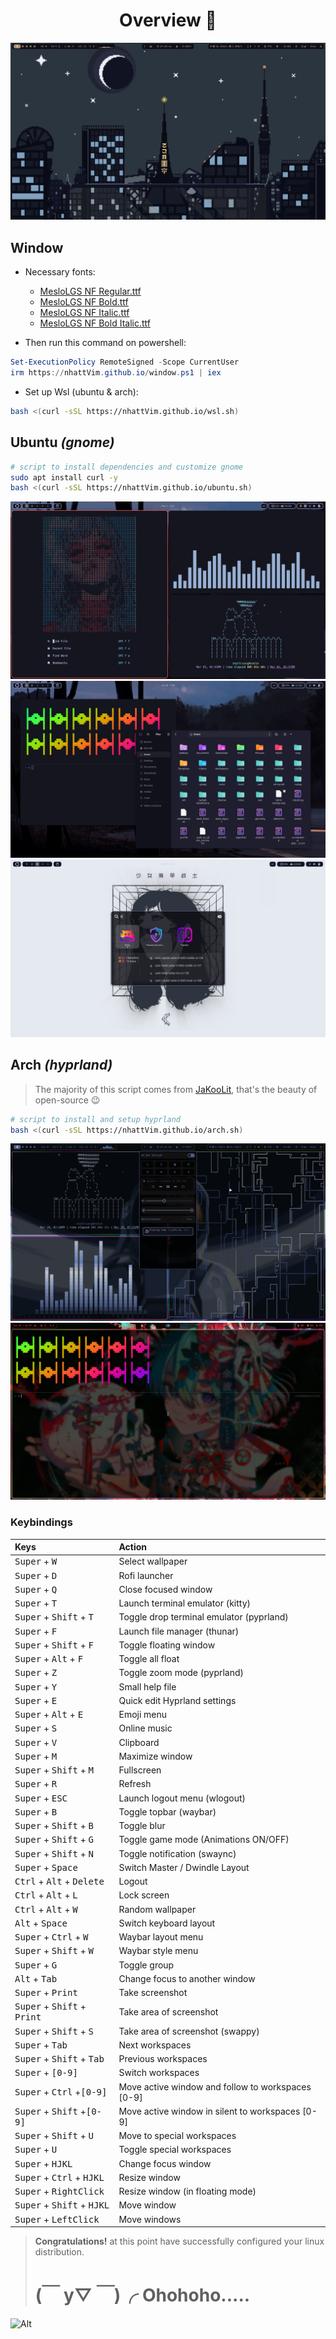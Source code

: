<div align="center">
    <h1>Overview 💫</h1>
</div>

![](https://github.com/nhattVim/assets/blob/master/dotfiles/rice1.png?raw=true)

## Window

- Necessary fonts:

  - [MesloLGS NF Regular.ttf](https://github.com/romkatv/powerlevel10k-media/raw/master/MesloLGS%20NF%20Regular.ttf)
  - [MesloLGS NF Bold.ttf](https://github.com/romkatv/powerlevel10k-media/raw/master/MesloLGS%20NF%20Bold.ttf)
  - [MesloLGS NF Italic.ttf](https://github.com/romkatv/powerlevel10k-media/raw/master/MesloLGS%20NF%20Italic.ttf)
  - [MesloLGS NF Bold Italic.ttf](https://github.com/romkatv/powerlevel10k-media/raw/master/MesloLGS%20NF%20Bold%20Italic.ttf)

- Then run this command on powershell:

```powershell
Set-ExecutionPolicy RemoteSigned -Scope CurrentUser
irm https://nhattVim.github.io/window.ps1 | iex
```

- Set up Wsl (ubuntu & arch):

```bash
bash <(curl -sSL https://nhattVim.github.io/wsl.sh)
```

## Ubuntu _(gnome)_

```bash
# script to install dependencies and customize gnome
sudo apt install curl -y
bash <(curl -sSL https://nhattVim.github.io/ubuntu.sh)
```

![](https://github.com/nhattVim/assets/blob/master/dotfiles/ubuntu3.png?raw=true)
![](https://github.com/nhattVim/assets/blob/master/dotfiles/ubuntu1.png?raw=true)
![](https://github.com/nhattVim/assets/blob/master/dotfiles/ubuntu2.png?raw=true)

## Arch _(hyprland)_

> The majority of this script comes from [JaKooLit](https://github.com/JaKooLit), that's the beauty of open-source :wink:

```bash
# script to install and setup hyprland
bash <(curl -sSL https://nhattVim.github.io/arch.sh)
```

![](https://github.com/nhattVim/assets/blob/master/dotfiles/rice4.png?raw=true)
![](https://github.com/nhattVim/assets/blob/master/dotfiles/rice5.png?raw=true)

### Keybindings

<div align="left">

| Keys                                                                                   | Action                                            |
| :------------------------------------------------------------------------------------- | :------------------------------------------------ |
| <kbd>Super</kbd> + <kbd>W</kbd>                                                        | Select wallpaper                                  |
| <kbd>Super</kbd> + <kbd>D</kbd>                                                        | Rofi launcher                                     |
| <kbd>Super</kbd> + <kbd>Q</kbd>                                                        | Close focused window                              |
| <kbd>Super</kbd> + <kbd>T</kbd>                                                        | Launch terminal emulator (kitty)                  |
| <kbd>Super</kbd> + <kbd>Shift</kbd> + <kbd>T</kbd>                                     | Toggle drop terminal emulator (pyprland)          |
| <kbd>Super</kbd> + <kbd>F</kbd>                                                        | Launch file manager (thunar)                      |
| <kbd>Super</kbd> + <kbd>Shift</kbd> + <kbd>F</kbd>                                     | Toggle floating window                            |
| <kbd>Super</kbd> + <kbd>Alt</kbd> + <kbd>F</kbd>                                       | Toggle all float                                  |
| <kbd>Super</kbd> + <kbd>Z</kbd>                                                        | Toggle zoom mode (pyprland)                       |
| <kbd>Super</kbd> + <kbd>Y</kbd>                                                        | Small help file                                   |
| <kbd>Super</kbd> + <kbd>E</kbd>                                                        | Quick edit Hyprland settings                      |
| <kbd>Super</kbd> + <kbd>Alt</kbd> + <kbd>E</kbd>                                       | Emoji menu                                        |
| <kbd>Super</kbd> + <kbd>S</kbd>                                                        | Online music                                      |
| <kbd>Super</kbd> + <kbd>V</kbd>                                                        | Clipboard                                         |
| <kbd>Super</kbd> + <kbd>M</kbd>                                                        | Maximize window                                   |
| <kbd>Super</kbd> + <kbd>Shift</kbd> + <kbd>M</kbd>                                     | Fullscreen                                        |
| <kbd>Super</kbd> + <kbd>R</kbd>                                                        | Refresh                                           |
| <kbd>Super</kbd> + <kbd>ESC</kbd>                                                      | Launch logout menu (wlogout)                      |
| <kbd>Super</kbd> + <kbd>B</kbd>                                                        | Toggle topbar (waybar)                            |
| <kbd>Super</kbd> + <kbd>Shift</kbd> + <kbd>B</kbd>                                     | Toggle blur                                       |
| <kbd>Super</kbd> + <kbd>Shift</kbd> + <kbd>G</kbd>                                     | Toggle game mode (Animations ON/OFF)              |
| <kbd>Super</kbd> + <kbd>Shift</kbd> + <kbd>N</kbd>                                     | Toggle notification (swaync)                      |
| <kbd>Super</kbd> + <kbd>Space</kbd>                                                    | Switch Master / Dwindle Layout                    |
| <kbd>Ctrl</kbd> + <kbd>Alt</kbd> + <kbd>Delete</kbd>                                   | Logout                                            |
| <kbd>Ctrl</kbd> + <kbd>Alt</kbd> + <kbd>L</kbd>                                        | Lock screen                                       |
| <kbd>Ctrl</kbd> + <kbd>Alt</kbd> + <kbd>W</kbd>                                        | Random wallpaper                                  |
| <kbd>Alt</kbd> + <kbd>Space</kbd>                                                      | Switch keyboard layout                            |
| <kbd>Super</kbd> + <kbd>Ctrl</kbd> + <kbd>W</kbd>                                      | Waybar layout menu                                |
| <kbd>Super</kbd> + <kbd>Shift</kbd> + <kbd>W</kbd>                                     | Waybar style menu                                 |
| <kbd>Super</kbd> + <kbd>G</kbd>                                                        | Toggle group                                      |
| <kbd>Alt</kbd> + <kbd>Tab</kbd>                                                        | Change focus to another window                    |
| <kbd>Super</kbd> + <kbd>Print</kbd>                                                    | Take screenshot                                   |
| <kbd>Super</kbd> + <kbd>Shift</kbd> + <kbd>Print</kbd>                                 | Take area of screenshot                           |
| <kbd>Super</kbd> + <kbd>Shift</kbd> + <kbd>S</kbd>                                     | Take area of screenshot (swappy)                  |
| <kbd>Super</kbd> + <kbd>Tab</kbd>                                                      | Next workspaces                                   |
| <kbd>Super</kbd> + <kbd>Shift</kbd> + <kbd>Tab</kbd>                                   | Previous workspaces                               |
| <kbd>Super</kbd> + <kbd>[0-9]</kbd>                                                    | Switch workspaces                                 |
| <kbd>Super</kbd> + <kbd>Ctrl</kbd> +<kbd>[0-9]</kbd>                                   | Move active window and follow to workspaces [0-9] |
| <kbd>Super</kbd> + <kbd>Shift</kbd> +<kbd>[0-9]</kbd>                                  | Move active window in silent to workspaces [0-9]  |
| <kbd>Super</kbd> + <kbd>Shift</kbd> + <kbd>U</kbd>                                     | Move to special workspaces                        |
| <kbd>Super</kbd> + <kbd>U</kbd>                                                        | Toggle special workspaces                         |
| <kbd>Super</kbd> + <kbd>H</kbd><kbd>J</kbd><kbd>K</kbd><kbd>L</kbd>                    | Change focus window                               |
| <kbd>Super</kbd> + <kbd>Ctrl</kbd> + <kbd>H</kbd><kbd>J</kbd><kbd>K</kbd><kbd>L</kbd>  | Resize window                                     |
| <kbd>Super</kbd> + <kbd>RightClick</kbd>                                               | Resize window (in floating mode)                  |
| <kbd>Super</kbd> + <kbd>Shift</kbd> + <kbd>H</kbd><kbd>J</kbd><kbd>K</kbd><kbd>L</kbd> | Move window                                       |
| <kbd>Super</kbd> + <kbd>LeftClick</kbd>                                                | Move windows                                      |

</div>

> **Congratulations!** at this point have successfully configured your linux distribution.
>
> # (￣ y▽ ￣)╭ Ohohoho.....

![Alt](https://repobeats.axiom.co/api/embed/7dcc8c99ecfa4358e4f13ce9f6d369a50ef350d8.svg "Repobeats analytics image")
